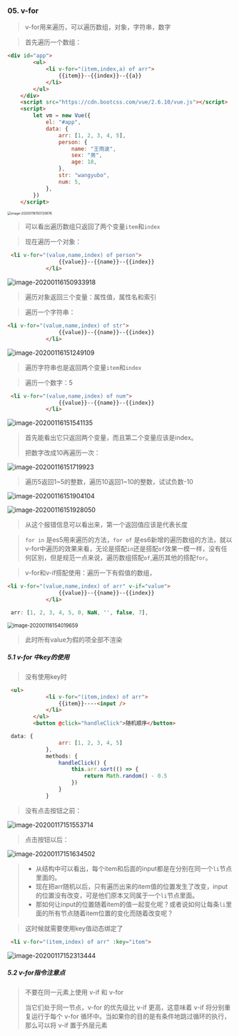 ### 05. v-for

> v-for用来遍历，可以遍历数组，对象，字符串，数字

> 首先遍历一个数组：

```html
<div id="app">
        <ul>
            <li v-for="(item,index,a) of arr">
                {{item}}--{{index}}--{{a}}
            </li>
        </ul>
    </div>
    <script src="https://cdn.bootcss.com/vue/2.6.10/vue.js"></script>
    <script>
        let vm = new Vue({
            el: "#app",
            data: {
                arr: [1, 2, 3, 4, 5],
                person: {
                    name: "王雨波",
                    sex: "男",
                    age: 18,
                },
                str: "wangyubo",
                num: 5,
            },
        })
    </script>
```

<img src="..\images\image-20200116150720876.png" alt="image-20200116150720876" style="zoom:50%;" />

> 可以看出遍历数组只返回了两个变量`item`和`index`

> 现在遍历一个对象：

```html
 <li v-for="(value,name,index) of person">
                {{value}}--{{name}}--{{index}}
            </li>
```

![image-20200116150933918](..\images\image-20200116150933918.png)

> 遍历对象返回三个变量：属性值，属性名和索引

> 遍历一个字符串：

```html
<li v-for="(value,name,index) of str">
                {{value}}--{{name}}--{{index}}
            </li>
```

![image-20200116151249109](..\images\image-20200116151249109.png)

> 遍历字符串也是返回两个变量`item`和`index`

> 遍历一个数字：5

```html
 <li v-for="(value,name,index) of num">
                {{value}}--{{name}}--{{index}}
            </li>
```

![image-20200116151541135](..\images\image-20200116151541135.png)

> 首先能看出它只返回两个变量，而且第二个变量应该是index。
>
> 把数字改成10再遍历一次：

![image-20200116151719923](..\images\image-20200116151719923.png)

> 遍历5返回1~5的整数，遍历10返回1~10的整数，试试负数-10

![image-20200116151904104](..\images\image-20200116151904104.png)

![image-20200116151928050](..\images\image-20200116151928050.png)

> 从这个报错信息可以看出来，第一个返回值应该是代表长度

> `for in` 是es5用来遍历的方法，`for of` 是es6新增的遍历数组的方法，就以v-for中遍历的效果来看，无论是搭配`in`还是搭配`of`效果一模一样，没有任何区别，但是规范一点来说，遍历数组搭配`of`,遍历其他的搭配`for`。

> v-for和v-if搭配使用：遍历一下有假值的数组，

```html
<li v-for="(value,name,index) of arr" v-if="value">
                {{value}}--{{name}}--{{index}}
            </li>
```

```js
 arr: [1, 2, 3, 4, 5, 0, NaN, '', false, 7],
```

<img src="..\images\image-20200116154019659.png" alt="image-20200116154019659" style="zoom: 80%;" />

> 此时所有value为假的项全部不渲染

##### 5.1 v-for 中key的使用

> 没有使用key时

```html
 <ul>
            <li v-for="(item,index) of arr">
                {{item}}----<input />
            </li>
        </ul>
        <button @click="handleClick">随机顺序</button>
```

```js
 data: {
                arr: [1, 2, 3, 4, 5]
            },
            methods: {
                handleClick() {
                    this.arr.sort(() => {
                        return Math.random() - 0.5
                    })
                }
            }
```

> 没有点击按钮之前：

![image-20200117151553714](..\images\image-20200117151553714.png)

> 点击按钮以后：

![image-20200117151634502](..\images\image-20200117151634502.png)

> - 从结构中可以看出，每个item和后面的input都是在分别在同一个`li`节点里面的。
> - 现在把arr随机以后，只有遍历出来的item值的位置发生了改变，input的位置没有改变，可是他们原本又同属于一个`li`节点里面。
> - 那如何让input的位置随着item的值一起变化呢？或者说如何让每条`li`里面的所有节点随着item位置的变化而随着改变呢？

> 这时候就需要使用key值动态绑定了

```html
 <li v-for="(item,index) of arr" :key="item">
```

![image-20200117152313444](..\images\image-20200117152313444.png)

##### 5.2 v-for指令注意点

> 不要在同一元素上使用 v-if 和 v-for
>
> 当它们处于同一节点，v-for 的优先级比 v-if 更高，这意味着 v-if 将分别重复运行于每个 v-for 循环中。当如果你的目的是有条件地跳过循环的执行，那么可以将 v-if 置于外层元素



